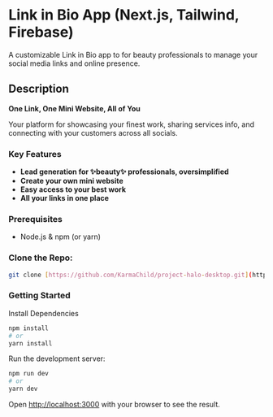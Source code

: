 # Link in Bio App (Next.js, Tailwind, Firebase)

A customizable Link in Bio app to for beauty professionals to manage your social media links and online presence.

## Description

**One Link, One Mini Website, All of You**

Your platform for showcasing your finest work, sharing services info, and connecting with your customers across all socials.

### Key Features

- **Lead generation for ✨beauty✨ professionals, oversimplified**
- **Create your own mini website**
- **Easy access to your best work**
- **All your links in one place**

### Prerequisites
- Node.js & npm (or yarn)

### Clone the Repo:
```bash
git clone [https://github.com/KarmaChild/project-halo-desktop.git](https://github.com/KarmaChild/project-halo-desktop.git)
````
### Getting Started

Install Dependencies
```bash
npm install
# or
yarn install
````
Run the development server:

```bash
npm run dev
# or
yarn dev
```

Open [http://localhost:3000](http://localhost:3000) with your browser to see the result.

